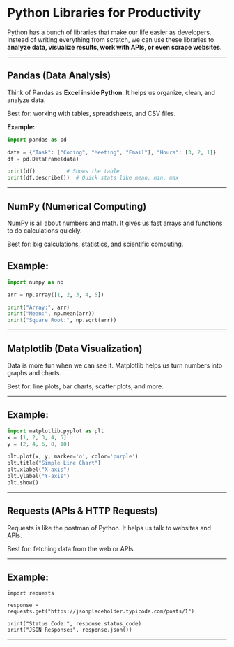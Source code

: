 # Python Libraries for Productivity  

Python has a bunch of libraries that make our life easier as developers. Instead of writing everything from scratch, we can use these libraries to **analyze data, visualize results, work with APIs, or even scrape websites**.  

---

## Pandas (Data Analysis)  

Think of Pandas as **Excel inside Python**. It helps us organize, clean, and analyze data.  

Best for: working with tables, spreadsheets, and CSV files.  

**Example:**
```python
import pandas as pd

data = {"Task": ["Coding", "Meeting", "Email"], "Hours": [3, 2, 1]}
df = pd.DataFrame(data)

print(df)          # Shows the table
print(df.describe())  # Quick stats like mean, min, max
```

---

## NumPy (Numerical Computing)

NumPy is all about numbers and math. It gives us fast arrays and functions to do calculations quickly.

Best for: big calculations, statistics, and scientific computing.

## Example:

```python
import numpy as np

arr = np.array([1, 2, 3, 4, 5])

print("Array:", arr)
print("Mean:", np.mean(arr))
print("Square Root:", np.sqrt(arr))
```

---

## Matplotlib (Data Visualization)

Data is more fun when we can see it. Matplotlib helps us turn numbers into graphs and charts.

Best for: line plots, bar charts, scatter plots, and more.

---

## Example:

```python
import matplotlib.pyplot as plt
x = [1, 2, 3, 4, 5]
y = [2, 4, 6, 8, 10]

plt.plot(x, y, marker='o', color='purple')
plt.title("Simple Line Chart")
plt.xlabel("X-axis")
plt.ylabel("Y-axis")
plt.show()
```

---

## Requests (APIs & HTTP Requests)

Requests is like the postman of Python. It helps us talk to websites and APIs.

Best for: fetching data from the web or APIs.

---

## Example:

```pyhon
import requests

response = requests.get("https://jsonplaceholder.typicode.com/posts/1")

print("Status Code:", response.status_code)
print("JSON Response:", response.json())
```

---












